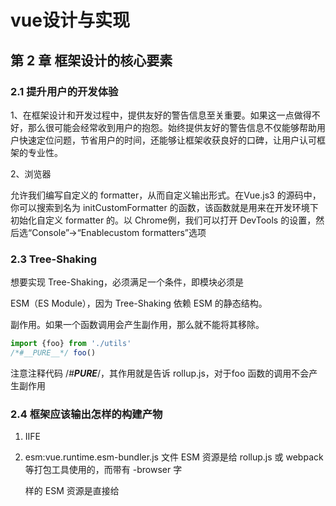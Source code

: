 # vue设计与实现

## 第 2 章 框架设计的核心要素

### 2.1 提升用户的开发体验

1、在框架设计和开发过程中，提供友好的警告信息至关重要。如果这一点做得不好，那么很可能会经常收到用户的抱怨。始终提供友好的警告信息不仅能够帮助用户快速定位问题，节省用户的时间，还能够让框架收获良好的口碑，让用户认可框架的专业性。

2、浏览器

允许我们编写自定义的 formatter，从而自定义输出形式。在Vue.js3 的源码中，你可以搜索到名为 initCustomFormatter 的函数，该函数就是用来在开发环境下初始化自定义 formatter 的。以 Chrome例，我们可以打开 DevTools 的设置，然后选“Console”→“Enablecustom formatters”选项

### 2.3 Tree-Shaking

想要实现 Tree-Shaking，必须满足一个条件，即模块必须是

ESM（ES Module），因为 Tree-Shaking 依赖 ESM 的静态结构。

副作用。如果一个函数调用会产生副作用，那么就不能将其移除。

```javascript
import {foo} from './utils'
/*#__PURE__*/ foo()
```

注意注释代码 /*#__PURE__*/，其作用就是告诉 rollup.js，对于foo 函数的调用不会产生副作用

### 2.4 框架应该输出怎样的构建产物

1. IIFE

2. esm:vue.runtime.esm-bundler.js 文件 ESM 资源是给 rollup.js 或 webpack 等打包工具使用的，而带有 -browser 字

   样的 ESM 资源是直接给 <script type="module"> 使用的。它们之间有何区别？这就不得不提到上文中的 __DEV__ 常量。当构建用于

   <script> 标签的 ESM 资源时，如果是用于开发环境，那么

   ```javascript
   //
   if (__DEV__) {
   warn(`useCssModule() is not supported in the global build.`)
   }
   //
   if ((process.env.NODE_ENV !== 'production')) {
   warn(`useCssModule() is not supported in the global build.`)
   }
   ```

   __DEV__ 会设置为 true；如果是用于生产环境，那么 __DEV__ 常量

   会设置为 false，从而被 Tree-Shaking 移除。但是当我们构建提供给打包工具的 ESM 格式的资源时，不能直接把 __DEV__ 设置为 true或 false，而要使用 (process.env.NODE_ENV !==

   'production') 替换 __DEV__ 常量。

3. cjs  

### 2.5 特性开关

```javascript
01 // webpack.DefinePlugin 插件配置
02 new webpack.DefinePlugin({
03 __VUE_OPTIONS_API__: JSON.stringify(true) // 开启特性
04 })
```

为了兼容 Vue.js 2，在 Vue.js 3 中仍然可以使用选项 API 的方

式编写代码。但是如果明确知道自己不会使用选项 API，用户就可以使

用 __VUE_OPTIONS_API__ 开关来关闭该特性，这样在打包的时候

Vue.js 的这部分代码就不会包含在最终的资源中，从而减小资源体积。

### 2.6 错误处理

```javascript
01 // utils.js
02 let handleError = null
03 export default {
04 foo(fn) {
05 callWithErrorHandling(fn)
06 },
07 // 用户可以调用该函数注册统一的错误处理函数
08 registerErrorHandler(fn) {
09 handleError = fn
10 }
11 }
12 function callWithErrorHandling(fn) {
13 try {
14 fn && fn()
15 } catch (e) {
16 // 将捕获到的错误传递给用户的错误处理程序
17 handleError(e)
18 }
19 }

//vue注册统一的错误处理函数
01 import App from 'App.vue'
02 const app = createApp(App)
03 app.config.errorHandler = () => {
04 // 错误处理程序
05 }

```

## 第 3 章 Vue.js 3 的设计思路

### 3.2 初识渲染器

渲染函数：一个组件要渲染的内容是通过渲染函数来描述的，也就是上面代码中的 render 函数，

```javascript
 export default {
 render() {
 return {
 tag: 'h1',
 props: { onClick: handler }
 }
 }
 }
```

渲染器：渲染器的作用就是把虚拟 DOM 渲染为真实 DOM

```javascript
01 const vnode = {
02 tag: 'div',
03 props: {
04 onClick: () => alert('hello')
05 },
06 children: 'click me'
07 }

01 function renderer(vnode, container) {
02 // 使用 vnode.tag 作为标签名称创建 DOM 元素
03 const el = document.createElement(vnode.tag)
04 // 遍历 vnode.props，将属性、事件添加到 DOM 元素
05 for (const key in vnode.props) {
06 if (/^on/.test(key)) {
07 // 如果 key 以 on 开头，说明它是事件
08 el.addEventListener(
09 key.substr(2).toLowerCase(), // 事件名称 onClick --->click
10 vnode.props[key] // 事件处理函数
11 )
12 }
13 }
14
15 // 处理 children
16 if (typeof vnode.children === 'string') {
17 // 如果 children 是字符串，说明它是元素的文本子节点
18 el.appendChild(document.createTextNode(vnode.children))
19 } else if (Array.isArray(vnode.children)) {
20 // 递归地调用 renderer 函数渲染子节点，使用当前元素 el 作为挂载点
21 vnode.children.forEach(child => renderer(child, el))
22 }
23
24 // 将元素添加到挂载点下
25 container.appendChild(el)
26 }
```

## 响应式

### WeakMap、Map 和 Set 之间的关系

为了方便描述，我们把图 4-3 中的 Set 数据结构所存储的副作用函数集合称为 key 的依赖集合。搞清了它们之间的关系，我们有必要解释一下这里为什么要使用WeakMap，这其实涉及 WeakMap 和 Map 的区别，我们用一段代码来讲解：

```javascript
01 const map = new Map();

02 const weakmap = new WeakMap();

03

04 (function(){

05 const foo = {foo: 1};

06 const bar = {bar: 2};

07

08 map.set(foo, 1);

09 weakmap.set(bar, 2);

10 })()
```

首先，我们定义了 map 和 weakmap 常量，分别对应 Map 和WeakMap 的实例。接着定义了一个立即执行的函数表达式（IIFE），在函数表达式内部定义了两个对象：foo 和 bar，这两个对象分别作为 map 和 weakmap 的 key。当该函数表达式执行完毕后，对于对象foo 来说，它仍然作为 map 的 key 被引用着，因此垃圾回收器（grabage collector）不会把它从内存中移除，我们仍然可以通map.keys 打印出对象 foo。然而对于对象 bar 来说，由于 WeakMap的 key 是弱引用，它不影响垃圾回收器的工作，所以一旦表达式执行完毕，垃圾回收器就会把对象 bar 从内存中移除，并且我们无法获取weakmap 的 key 值，也就无法通过 weakmap 取得对象 bar。简单地说，WeakMap 对 key 是弱引用，不影响垃圾回收器的工作。据这个特性可知，一旦 key 被垃圾回收器回收，那么对应的键和值就访问不到了。所以 WeakMap 经常用于存储那些只有当 key 所引用的对象存在时（没有被回收）才有价值的信息，例如上面的场景中，如果 target 对象没有任何引用了，说明用户侧不再需要它了，这时垃圾回收器会完成回收任务。但如果使用 Map 来代替 WeakMap，那么即使用户侧的代码对 target 没有任何引用，这个 target 也不会被回收，最终可能导致内存溢出。

hello